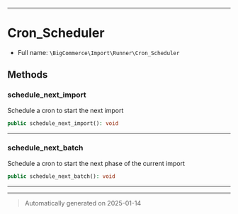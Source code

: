 ***

# Cron_Scheduler





* Full name: `\BigCommerce\Import\Runner\Cron_Scheduler`




## Methods


### schedule_next_import

Schedule a cron to start the next import

```php
public schedule_next_import(): void
```












***

### schedule_next_batch

Schedule a cron to start the next phase of the current import

```php
public schedule_next_batch(): void
```












***


***
> Automatically generated on 2025-01-14
